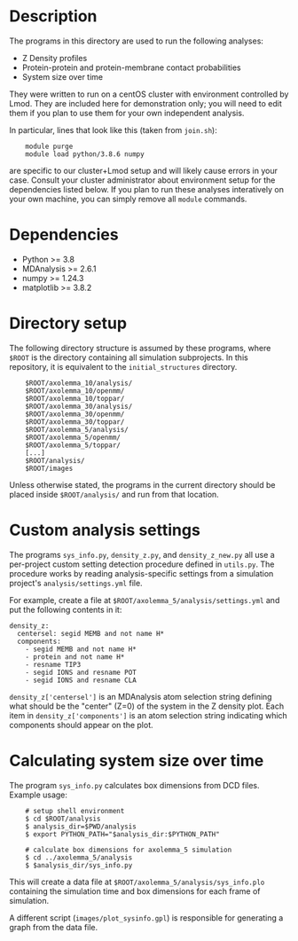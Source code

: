# Description

The programs in this directory are used to run the following analyses:

 - Z Density profiles
 - Protein-protein and protein-membrane contact probabilities
 - System size over time

They were written to run on a centOS cluster with environment controlled by Lmod. They are included here for demonstration only; you will need to edit them if you plan to use them for your own independent analysis.

In particular, lines that look like this (taken from `join.sh`):
```
    module purge
    module load python/3.8.6 numpy
```
are specific to our cluster+Lmod setup and will likely cause errors in your case. Consult your cluster administrator about environment setup for the dependencies listed below. If you plan to run these analyses interatively on your own machine, you can simply remove all `module` commands.

# Dependencies

 - Python >= 3.8
 - MDAnalysis >= 2.6.1
 - numpy >= 1.24.3
 - matplotlib >= 3.8.2

# Directory setup

The following directory structure is assumed by these programs, where `$ROOT` is the directory containing all simulation subprojects. In this repository, it is equivalent to the `initial_structures` directory.
```
    $ROOT/axolemma_10/analysis/
    $ROOT/axolemma_10/openmm/
    $ROOT/axolemma_10/toppar/
    $ROOT/axolemma_30/analysis/
    $ROOT/axolemma_30/openmm/
    $ROOT/axolemma_30/toppar/
    $ROOT/axolemma_5/analysis/
    $ROOT/axolemma_5/openmm/
    $ROOT/axolemma_5/toppar/
    [...]
    $ROOT/analysis/
    $ROOT/images
```

Unless otherwise stated, the programs in the current directory should be placed inside `$ROOT/analysis/` and run from that location.

# Custom analysis settings

The programs `sys_info.py`, `density_z.py`, and `density_z_new.py` all use a per-project custom setting detection procedure defined in `utils.py`. The procedure works by reading analysis-specific settings from a simulation project's `analysis/settings.yml` file.

For example, create a file at `$ROOT/axolemma_5/analysis/settings.yml` and put the following contents in it:
```
density_z:
  centersel: segid MEMB and not name H*
  components:
    - segid MEMB and not name H*
    - protein and not name H*
    - resname TIP3
    - segid IONS and resname POT
    - segid IONS and resname CLA
```

`density_z['centersel']` is an MDAnalysis atom selection string defining what should be the "center" (Z=0) of the system in the Z density plot. Each item in `density_z['components']` is an atom selection string indicating which components should appear on the plot.

# Calculating system size over time

The program `sys_info.py` calculates box dimensions from DCD files. Example usage:
```
    # setup shell environment
    $ cd $ROOT/analysis
    $ analysis_dir=$PWD/analysis
    $ export PYTHON_PATH="$analysis_dir:$PYTHON_PATH" 

    # calculate box dimensions for axolemma_5 simulation
    $ cd ../axolemma_5/analysis
    $ $analysis_dir/sys_info.py
```

This will create a data file at `$ROOT/axolemma_5/analysis/sys_info.plo` containing the simulation time and box dimensions for each frame of simulation.

A different script (`images/plot_sysinfo.gpl`) is responsible for generating a graph from the data file.
